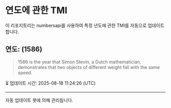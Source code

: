 
# 연도에 관한 TMI

이 리포지토리는 numbersapi를 사용하여 특정 년도에 관한 TMI를 자동으로 업데이트합니다.

## 연도: (1586)
> 1586 is the year that Simon Stevin, a Dutch mathematician, demonstrates that two objects of different weight fall with the same speed.

⏳ 업데이트 시간: 2025-08-18 11:24:26 (UTC)

---
자동 업데이트 봇에 의해 관리됩니다.
